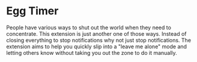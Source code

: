 # Egg Timer

People have various ways to shut out the world when they need to concentrate. This extension is just another one of those ways. Instead of closing everything to stop notifications why not just stop notifications. The extension aims to help you quickly slip into a "leave me alone" mode and letting others know without taking you out the zone to do it manually.